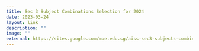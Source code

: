 ```yaml
---
title: Sec 3 Subject Combinations Selection for 2024
date: 2023-03-24
layout: link
description: ""
image: ""
external: https://sites.google.com/moe.edu.sg/aiss-sec3-subjects-combination
---
```

